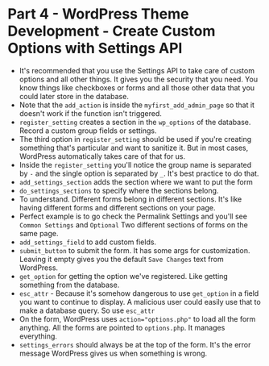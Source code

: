# Part 4 - WordPress Theme Development - Create Custom Options with Settings API
- It's recommended that you use the Settings API to take care of custom options and all other things. It gives you the security that you need. You know things like checkboxes or forms and all those other data that you could later store in the database.
- Note that the `add_action` is inside the `myfirst_add_admin_page` so that it doesn't work if the function isn't triggered.
- `register_setting` creates a section in the `wp_options` of the database. Record a custom group fields or settings. 
- The third option in `register_setting` should be used if you're creating something that's particular and want to sanitize it. But in most cases, WordPress automatically takes care of that for us. 
- Inside the `register_setting` you'll notice the group name is separated by `-` and the single option is separated by `_`. It's best practice to do that.
- `add_settings_section` adds the section where we want to put the form
- `do_settings_sections` to specify where the sections belong. 
- To understand. Different forms belong in different sections. It's like having different forms and different sections on your page.
- Perfect example is to go check the Permalink Settings and you'll see `Common Settings` and `Optional` Two different sections of forms on the same page.
- `add_settings_field` to add custom fields. 
- `submit_button` to submit the form. It has some args for customization. Leaving it empty gives you the default `Save Changes` text from WordPress.
- `get_option` for getting the option we've registered. Like getting something from the database. 
- `esc_attr` - Because it's somehow dangerous to use `get_option` in a field you want to continue to display. A malicious user could easily use that to make a database query. So use `esc_attr`
- On the form, WordPress uses `action="options.php"` to load all the form anything. All the forms are pointed to `options.php`. It manages everything.
- `settings_errors` should always be at the top of the form. It's the error message WordPress gives us when something is wrong.